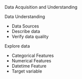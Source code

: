 Data Acquisition and Understanding

Data Understanding
- Data Sources
- Describe data
- Verify data quality

 Explore data
- Categorical Features
- Numerical Features 
- Datetime Feature 
- Target variable